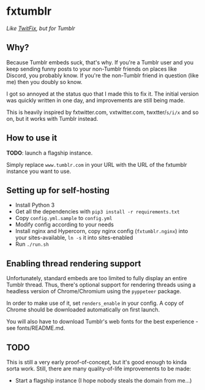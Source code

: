 # fxtumblr

*Like [TwitFix](https://github.com/robinuniverse/TwitFix), but for Tumblr*

## Why?

Because Tumblr embeds suck, that's why. If you're a Tumblr user and you keep sending funny posts to your non-Tumblr friends on places like Discord, you probably know. If you're the non-Tumblr friend in question (like me) then you doubly so know.

I got so annoyed at the status quo that I made this to fix it. The initial version was quickly written in one day, and improvements are still being made.

This is heavily inspired by fxtwitter.com, vxtwitter.com, twxtter/`s/i/x` and so on, but it works with Tumblr instead.

## How to use it

**TODO**: launch a flagship instance.

Simply replace `www.tumblr.com` in your URL with the URL of the fxtumblr instance you want to use.

## Setting up for self-hosting

* Install Python 3
* Get all the dependencies with `pip3 install -r requirements.txt`
* Copy `config.yml.sample` to `config.yml`
* Modify config according to your needs
* Install nginx and Hypercorn, copy nginx config (`fxtumblr.nginx`) into your sites-available, `ln -s` it into sites-enabled
* Run `./run.sh`

## Enabling thread rendering support

Unfortunately, standard embeds are too limited to fully display an entire Tumblr thread. Thus, there's optional support for rendering threads using a headless version of Chrome/Chromium using the `pyppeteer` package.

In order to make use of it, set `renders_enable` in your config. A copy of Chrome should be downloaded automatically on first launch.

You will also have to download Tumblr's web fonts for the best experience - see fonts/README.md.

## TODO

This is still a very early proof-of-concept, but it's good enough to kinda sorta work. Still, there are many quality-of-life improvements to be made:

- Start a flagship instance (I hope nobody steals the domain from me...)

